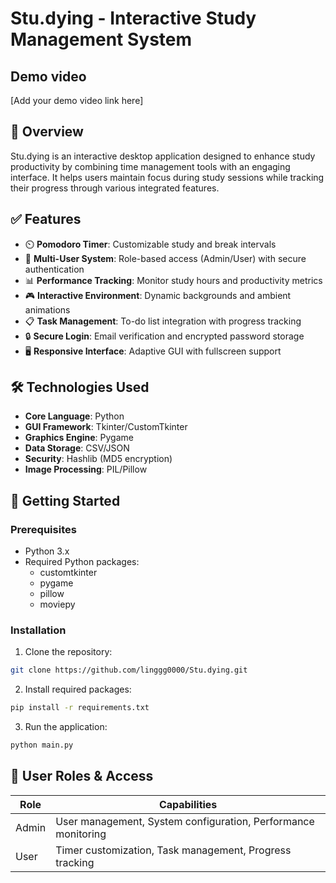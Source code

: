# Stu.dying - Interactive Study Management System

## Demo video
[Add your demo video link here]

## 📌 Overview

Stu.dying is an interactive desktop application designed to enhance study productivity by combining time management tools with an engaging interface. It helps users maintain focus during study sessions while tracking their progress through various integrated features.

## ✅ Features

* ⏲️ **Pomodoro Timer**: Customizable study and break intervals
* 👥 **Multi-User System**: Role-based access (Admin/User) with secure authentication
* 📊 **Performance Tracking**: Monitor study hours and productivity metrics
* 🎮 **Interactive Environment**: Dynamic backgrounds and ambient animations
* 📋 **Task Management**: To-do list integration with progress tracking
* 🔒 **Secure Login**: Email verification and encrypted password storage
* 🖥️ **Responsive Interface**: Adaptive GUI with fullscreen support

## 🛠 Technologies Used

* **Core Language**: Python
* **GUI Framework**: Tkinter/CustomTkinter
* **Graphics Engine**: Pygame
* **Data Storage**: CSV/JSON
* **Security**: Hashlib (MD5 encryption)
* **Image Processing**: PIL/Pillow

## 🚀 Getting Started

### Prerequisites

* Python 3.x
* Required Python packages:
  - customtkinter
  - pygame
  - pillow
  - moviepy

### Installation

1. Clone the repository:
```bash
git clone https://github.com/linggg0000/Stu.dying.git
```

2. Install required packages:
```bash
pip install -r requirements.txt
```

3. Run the application:
```bash
python main.py
```

## 👤 User Roles & Access

| Role  | Capabilities |
|-------|-------------|
| Admin | User management, System configuration, Performance monitoring |
| User  | Timer customization, Task management, Progress tracking |
